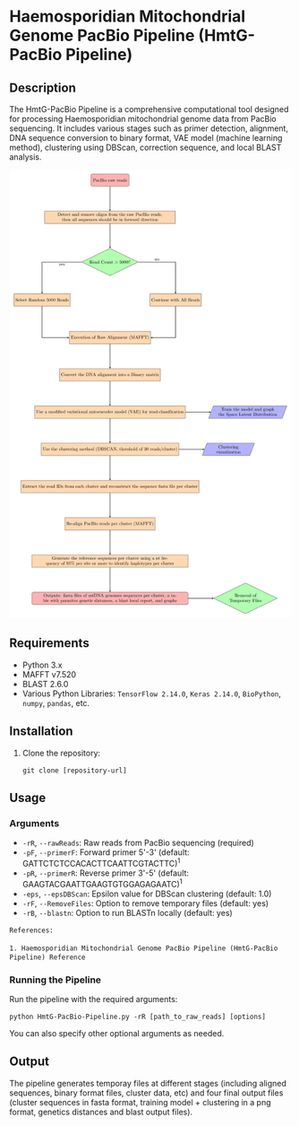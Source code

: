 
# Haemosporidian Mitochondrial Genome PacBio Pipeline (HmtG-PacBio Pipeline)

## Description
The HmtG-PacBio Pipeline is a comprehensive computational tool designed for processing Haemosporidian mitochondrial genome data from PacBio sequencing. It includes various stages such as primer detection, alignment, DNA sequence conversion to binary format, VAE model (machine learning method), clustering using DBScan, correction sequence, and local BLAST analysis.

<img src="HmtG-PacBio.jpg" alt="Flowchart Description" width="600" height="800"/>

## Requirements
- Python 3.x
- MAFFT v7.520
- BLAST 2.6.0
- Various Python Libraries: `TensorFlow 2.14.0`, `Keras 2.14.0`, `BioPython`, `numpy`, `pandas`, etc.

## Installation
1. Clone the repository:
   ```
   git clone [repository-url]
   ```

## Usage

### Arguments
- `-rR`, `--rawReads`: Raw reads from PacBio sequencing (required)
- `-pF`, `--primerF`: Forward primer 5'-3' (default: GATTCTCTCCACACTTCAATTCGTACTTC)<sup>1</sup>
- `-pR`, `--primerR`: Reverse primer 3'-5' (default: GAAGTACGAATTGAAGTGTGGAGAGAATC)<sup>1</sup>
- `-eps`, `--epsDBScan`: Epsilon value for DBScan clustering (default: 1.0)
- `-rF`, `--RemoveFiles`: Option to remove temporary files (default: yes)
- `-rB`, `--blastn`: Option to run BLASTn locally (default: yes)

```
References:

1. Haemosporidian Mitochondrial Genome PacBio Pipeline (HmtG-PacBio Pipeline) Reference
```


### Running the Pipeline
Run the pipeline with the required arguments:
```
python HmtG-PacBio-Pipeline.py -rR [path_to_raw_reads] [options]
```
You can also specify other optional arguments as needed.

## Output
The pipeline generates temporay files at different stages (including aligned sequences, binary format files, cluster data, etc) and four final output files (cluster sequences in fasta format, training model + clustering in a png format, genetics distances and blast output files).


